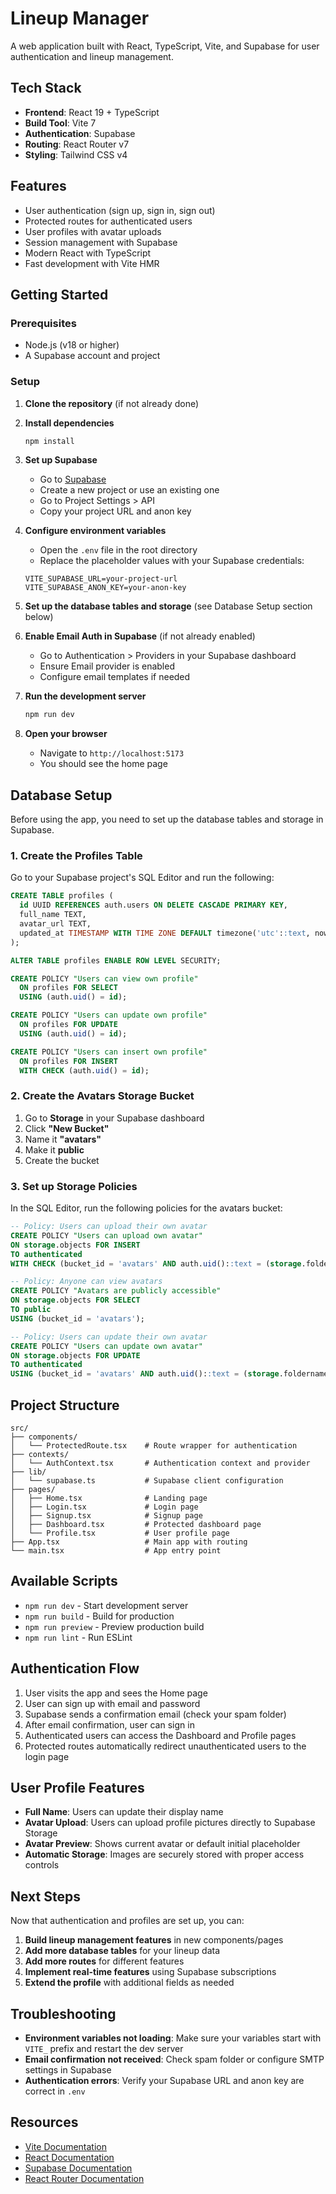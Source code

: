 # Lineup Manager

A web application built with React, TypeScript, Vite, and Supabase for user authentication and lineup management.

## Tech Stack

- **Frontend**: React 19 + TypeScript
- **Build Tool**: Vite 7
- **Authentication**: Supabase
- **Routing**: React Router v7
- **Styling**: Tailwind CSS v4

## Features

- User authentication (sign up, sign in, sign out)
- Protected routes for authenticated users
- User profiles with avatar uploads
- Session management with Supabase
- Modern React with TypeScript
- Fast development with Vite HMR

## Getting Started

### Prerequisites

- Node.js (v18 or higher)
- A Supabase account and project

### Setup

1. **Clone the repository** (if not already done)

2. **Install dependencies**
   ```bash
   npm install
   ```

3. **Set up Supabase**
   - Go to [Supabase](https://app.supabase.com)
   - Create a new project or use an existing one
   - Go to Project Settings > API
   - Copy your project URL and anon key

4. **Configure environment variables**
   - Open the `.env` file in the root directory
   - Replace the placeholder values with your Supabase credentials:
   ```env
   VITE_SUPABASE_URL=your-project-url
   VITE_SUPABASE_ANON_KEY=your-anon-key
   ```

5. **Set up the database tables and storage** (see Database Setup section below)

6. **Enable Email Auth in Supabase** (if not already enabled)
   - Go to Authentication > Providers in your Supabase dashboard
   - Ensure Email provider is enabled
   - Configure email templates if needed

7. **Run the development server**
   ```bash
   npm run dev
   ```

8. **Open your browser**
   - Navigate to `http://localhost:5173`
   - You should see the home page

## Database Setup

Before using the app, you need to set up the database tables and storage in Supabase.

### 1. Create the Profiles Table

Go to your Supabase project's SQL Editor and run the following:

```sql
CREATE TABLE profiles (
  id UUID REFERENCES auth.users ON DELETE CASCADE PRIMARY KEY,
  full_name TEXT,
  avatar_url TEXT,
  updated_at TIMESTAMP WITH TIME ZONE DEFAULT timezone('utc'::text, now())
);

ALTER TABLE profiles ENABLE ROW LEVEL SECURITY;

CREATE POLICY "Users can view own profile"
  ON profiles FOR SELECT
  USING (auth.uid() = id);

CREATE POLICY "Users can update own profile"
  ON profiles FOR UPDATE
  USING (auth.uid() = id);

CREATE POLICY "Users can insert own profile"
  ON profiles FOR INSERT
  WITH CHECK (auth.uid() = id);
```

### 2. Create the Avatars Storage Bucket

1. Go to **Storage** in your Supabase dashboard
2. Click **"New Bucket"**
3. Name it **"avatars"**
4. Make it **public**
5. Create the bucket

### 3. Set up Storage Policies

In the SQL Editor, run the following policies for the avatars bucket:

```sql
-- Policy: Users can upload their own avatar
CREATE POLICY "Users can upload own avatar"
ON storage.objects FOR INSERT
TO authenticated
WITH CHECK (bucket_id = 'avatars' AND auth.uid()::text = (storage.foldername(name))[1]);

-- Policy: Anyone can view avatars
CREATE POLICY "Avatars are publicly accessible"
ON storage.objects FOR SELECT
TO public
USING (bucket_id = 'avatars');

-- Policy: Users can update their own avatar
CREATE POLICY "Users can update own avatar"
ON storage.objects FOR UPDATE
TO authenticated
USING (bucket_id = 'avatars' AND auth.uid()::text = (storage.foldername(name))[1]);
```

## Project Structure

```
src/
├── components/
│   └── ProtectedRoute.tsx    # Route wrapper for authentication
├── contexts/
│   └── AuthContext.tsx       # Authentication context and provider
├── lib/
│   └── supabase.ts           # Supabase client configuration
├── pages/
│   ├── Home.tsx              # Landing page
│   ├── Login.tsx             # Login page
│   ├── Signup.tsx            # Signup page
│   ├── Dashboard.tsx         # Protected dashboard page
│   └── Profile.tsx           # User profile page
├── App.tsx                   # Main app with routing
└── main.tsx                  # App entry point
```

## Available Scripts

- `npm run dev` - Start development server
- `npm run build` - Build for production
- `npm run preview` - Preview production build
- `npm run lint` - Run ESLint

## Authentication Flow

1. User visits the app and sees the Home page
2. User can sign up with email and password
3. Supabase sends a confirmation email (check your spam folder)
4. After email confirmation, user can sign in
5. Authenticated users can access the Dashboard and Profile pages
6. Protected routes automatically redirect unauthenticated users to the login page

## User Profile Features

- **Full Name**: Users can update their display name
- **Avatar Upload**: Users can upload profile pictures directly to Supabase Storage
- **Avatar Preview**: Shows current avatar or default initial placeholder
- **Automatic Storage**: Images are securely stored with proper access controls

## Next Steps

Now that authentication and profiles are set up, you can:

1. **Build lineup management features** in new components/pages
2. **Add more database tables** for your lineup data
3. **Add more routes** for different features
4. **Implement real-time features** using Supabase subscriptions
5. **Extend the profile** with additional fields as needed

## Troubleshooting

- **Environment variables not loading**: Make sure your variables start with `VITE_` prefix and restart the dev server
- **Email confirmation not received**: Check spam folder or configure SMTP settings in Supabase
- **Authentication errors**: Verify your Supabase URL and anon key are correct in `.env`

## Resources

- [Vite Documentation](https://vite.dev)
- [React Documentation](https://react.dev)
- [Supabase Documentation](https://supabase.com/docs)
- [React Router Documentation](https://reactrouter.com)

